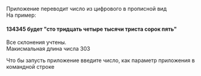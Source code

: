 Приложение переводит число из цифрового в прописной вид  
На пример:  
#### 134345 будет "сто тридцать четыре тысячи триста сорок пять"
Все склонения учтены.  
Макисмальная длина числа 303

Что бы запусть приложение введите число, как параметр приложения в командной строке
